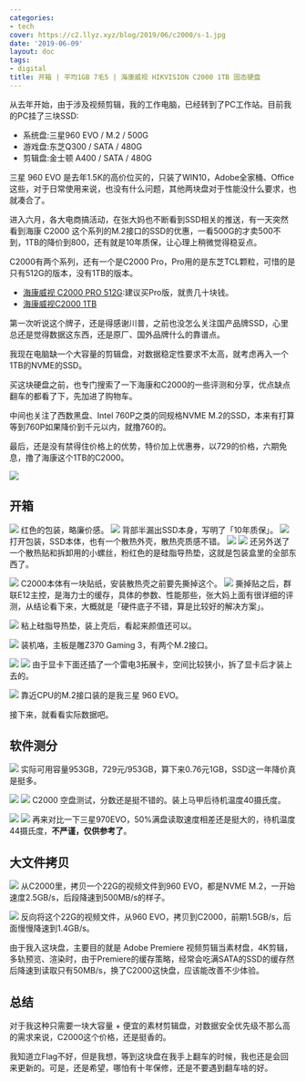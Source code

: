 ```yaml
---
categories:
- tech
cover: https://c2.llyz.xyz/blog/2019/06/c2000/s-1.jpg
date: '2019-06-09'
layout: doc
tags:
- digital
title: 开箱 | 平均1GB 7毛5 | 海康威视 HIKVISION C2000 1TB 固态硬盘
---
```


从去年开始，由于涉及视频剪辑，我的工作电脑，已经转到了PC工作站。目前我的PC挂了三块SSD:

- 系统盘:三星960 EVO / M.2 / 500G
- 游戏盘:东芝Q300 / SATA / 480G
- 剪辑盘:金士顿 A400 / SATA / 480G

三星 960 EVO 是去年1.5K的高价位买的，只装了WIN10，Adobe全家桶、Office这些，对于日常使用来说，也没有什么问题，其他两块盘对于性能没什么要求，也就凑合了。

进入六月，各大电商搞活动，在张大妈也不断看到SSD相关的推送，有一天突然看到海康 C2000 这个系列的M.2接口的SSD的优惠，一看500G的才卖500不到，1TB的降价到800，还有就是10年质保，让心理上稍微觉得稳妥点。

C2000有两个系列，还有一个是C2000 Pro，Pro用的是东芝TCL颗粒，可惜的是只有512G的版本，没有1TB的版本。

- [海康威视 C2000 PRO 512G](https://zuoluo.tv/c2000-pro):建议买Pro版，就贵几十块钱。
- [海康威视C2000 1TB](https://zuoluo.tv/c2000)

第一次听说这个牌子，还是得感谢川普，之前也没怎么关注国产品牌SSD，心里总还是觉得数据这东西，还是原厂、国外品牌什么的靠谱点。

我现在电脑缺一个大容量的剪辑盘，对数据稳定性要求不太高，就考虑再入一个1TB的NVME的SSD。

买这块硬盘之前，也专门搜索了一下海康和C2000的一些评测和分享，优点缺点翻车的都看了下，先加进了购物车。

中间也关注了西数黑盘、Intel 760P之类的同规格NVME M.2的SSD，本来有打算等到760P如果降价到千元以内，就撸760的。

最后，还是没有禁得住价格上的优势，特价加上优惠券，以729的价格，六期免息，撸了海康这个1TB的C2000。

![](https://c2.llyz.xyz/blog/2019/06/c2000/t-11.png)

## 开箱

![](https://c2.llyz.xyz/blog/2019/06/c2000/s-2.jpg) 红色的包装，略廉价感。 ![](https://c2.llyz.xyz/blog/2019/06/c2000/s-3.jpg) 背部半漏出SSD本身，写明了「10年质保」。 ![](https://c2.llyz.xyz/blog/2019/06/c2000/s-4.jpg) 打开包装，SSD本体，也有一个散热外壳，散热壳质感不错。 ![](https://c2.llyz.xyz/blog/2019/06/c2000/s-5.jpg) ![](https://c2.llyz.xyz/blog/2019/06/c2000/s-7.jpg) 还另外送了一个散热贴和拆卸用的小螺丝，粉红色的是硅脂导热垫，这就是包装盒里的全部东西了。

![](https://c2.llyz.xyz/blog/2019/06/c2000/s-6.jpg) C2000本体有一块贴纸，安装散热壳之前要先撕掉这个。 ![](https://c2.llyz.xyz/blog/2019/06/c2000/s-1.jpg) 撕掉贴之后，群联E12主控，是海力士的缓存，具体的参数、性能那些，张大妈上面有很详细的评测，从结论看下来，大概就是「硬件底子不错，算是比较好的解决方案」。

![](https://c2.llyz.xyz/blog/2019/06/c2000/s-8.jpg) 粘上硅脂导热垫，装上壳后，看起来颜值还可以。

![](https://c2.llyz.xyz/blog/2019/06/c2000/s-9.jpg) 装机咯，主板是雕Z370 Gaming 3，有两个M.2接口。

![](https://c2.llyz.xyz/blog/2019/06/c2000/s-10.jpg) ![](https://c2.llyz.xyz/blog/2019/06/c2000/s-13.jpg) 由于显卡下面还插了一个雷电3拓展卡，空间比较狭小，拆了显卡后才装上去的。

![](https://c2.llyz.xyz/blog/2019/06/c2000/s-11.jpg) 靠近CPU的M.2接口装的是我三星 960 EVO。

接下来，就看看实际数据吧。

## 软件测分

![](https://c2.llyz.xyz/blog/2019/06/c2000/t-12.png) 实际可用容量953GB，729元/953GB，算下来0.76元1GB，SSD这一年降价真是挺多。

![](https://c2.llyz.xyz/blog/2019/06/c2000/t-1.jpg) ![](https://c2.llyz.xyz/blog/2019/06/c2000/t-14.png) C2000 空盘测试，分数还是挺不错的。装上马甲后待机温度40摄氏度。

![](https://c2.llyz.xyz/blog/2019/06/c2000/t-13.png) ![](https://c2.llyz.xyz/blog/2019/06/c2000/t-15.png) 再来对比一下三星970EVO，50%满盘读取速度相差还是挺大的，待机温度44摄氏度，**不严谨，仅供参考了**。

## 大文件拷贝

![](https://c2.llyz.xyz/blog/2019/06/c2000/t-9.jpg) 从C2000里，拷贝一个22G的视频文件到960 EVO，都是NVME M.2，一开始速度2.5GB/s，后段降速到500MB/s的样子。

![](https://c2.llyz.xyz/blog/2019/06/c2000/t-10.jpg) 反向将这个22G的视频文件，从960 EVO，拷贝到C2000，前期1.5GB/s，后面慢慢降速到1.4GB/s。

由于我入这块盘，主要目的就是 Adobe Premiere 视频剪辑当素材盘，4K剪辑，多轨预览、渲染时，由于Premiere的缓存策略，经常会吃满SATA的SSD的缓存然后降速到读取只有50MB/s，换了C2000这快盘，应该能改善不少体验。

## 总结

对于我这种只需要一块大容量 + 便宜的素材剪辑盘，对数据安全优先级不那么高的需求来说，C2000这个价格，还是挺香的。

我知道立Flag不好，但是我想，等到这块盘在我手上翻车的时候，我也还是会回来更新的。可是，还是希望，哪怕有十年保修，还是不要遇到翻车啥的好。
